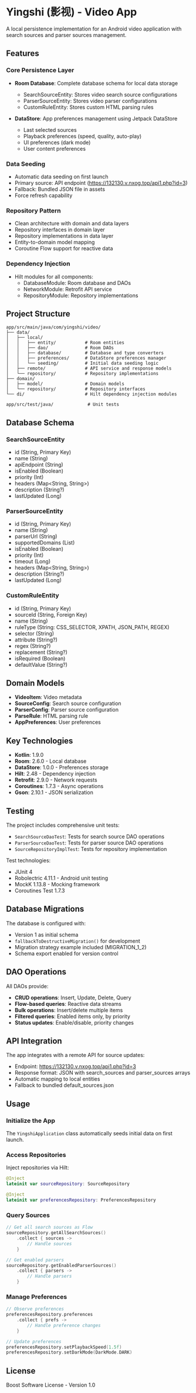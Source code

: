 # Yingshi (影视) - Video App

A local persistence implementation for an Android video application with search sources and parser sources management.

## Features

### Core Persistence Layer
- **Room Database**: Complete database schema for local data storage
  - SearchSourceEntity: Stores video search source configurations
  - ParserSourceEntity: Stores video parser configurations
  - CustomRuleEntity: Stores custom HTML parsing rules

- **DataStore**: App preferences management using Jetpack DataStore
  - Last selected sources
  - Playback preferences (speed, quality, auto-play)
  - UI preferences (dark mode)
  - User content preferences

### Data Seeding
- Automatic data seeding on first launch
- Primary source: API endpoint (https://132130.v.nxog.top/api1.php?id=3)
- Fallback: Bundled JSON file in assets
- Force refresh capability

### Repository Pattern
- Clean architecture with domain and data layers
- Repository interfaces in domain layer
- Repository implementations in data layer
- Entity-to-domain model mapping
- Coroutine Flow support for reactive data

### Dependency Injection
- Hilt modules for all components:
  - DatabaseModule: Room database and DAOs
  - NetworkModule: Retrofit API service
  - RepositoryModule: Repository implementations

## Project Structure

```
app/src/main/java/com/yingshi/video/
├── data/
│   ├── local/
│   │   ├── entity/           # Room entities
│   │   ├── dao/              # Room DAOs
│   │   ├── database/         # Database and type converters
│   │   ├── preferences/      # DataStore preferences manager
│   │   └── seeding/          # Initial data seeding logic
│   ├── remote/               # API service and response models
│   └── repository/           # Repository implementations
├── domain/
│   ├── model/                # Domain models
│   └── repository/           # Repository interfaces
└── di/                       # Hilt dependency injection modules

app/src/test/java/             # Unit tests
```

## Database Schema

### SearchSourceEntity
- id (String, Primary Key)
- name (String)
- apiEndpoint (String)
- isEnabled (Boolean)
- priority (Int)
- headers (Map<String, String>)
- description (String?)
- lastUpdated (Long)

### ParserSourceEntity
- id (String, Primary Key)
- name (String)
- parserUrl (String)
- supportedDomains (List<String>)
- isEnabled (Boolean)
- priority (Int)
- timeout (Long)
- headers (Map<String, String>)
- description (String?)
- lastUpdated (Long)

### CustomRuleEntity
- id (String, Primary Key)
- sourceId (String, Foreign Key)
- name (String)
- ruleType (String: CSS_SELECTOR, XPATH, JSON_PATH, REGEX)
- selector (String)
- attribute (String?)
- regex (String?)
- replacement (String?)
- isRequired (Boolean)
- defaultValue (String?)

## Domain Models

- **VideoItem**: Video metadata
- **SourceConfig**: Search source configuration
- **ParserConfig**: Parser source configuration
- **ParseRule**: HTML parsing rule
- **AppPreferences**: User preferences

## Key Technologies

- **Kotlin**: 1.9.0
- **Room**: 2.6.0 - Local database
- **DataStore**: 1.0.0 - Preferences storage
- **Hilt**: 2.48 - Dependency injection
- **Retrofit**: 2.9.0 - Network requests
- **Coroutines**: 1.7.3 - Async operations
- **Gson**: 2.10.1 - JSON serialization

## Testing

The project includes comprehensive unit tests:
- `SearchSourceDaoTest`: Tests for search source DAO operations
- `ParserSourceDaoTest`: Tests for parser source DAO operations
- `SourceRepositoryImplTest`: Tests for repository implementation

Test technologies:
- JUnit 4
- Robolectric 4.11.1 - Android unit testing
- MockK 1.13.8 - Mocking framework
- Coroutines Test 1.7.3

## Database Migrations

The database is configured with:
- Version 1 as initial schema
- `fallbackToDestructiveMigration()` for development
- Migration strategy example included (MIGRATION_1_2)
- Schema export enabled for version control

## DAO Operations

All DAOs provide:
- **CRUD operations**: Insert, Update, Delete, Query
- **Flow-based queries**: Reactive data streams
- **Bulk operations**: Insert/delete multiple items
- **Filtered queries**: Enabled items only, by priority
- **Status updates**: Enable/disable, priority changes

## API Integration

The app integrates with a remote API for source updates:
- Endpoint: https://132130.v.nxog.top/api1.php?id=3
- Response format: JSON with search_sources and parser_sources arrays
- Automatic mapping to local entities
- Fallback to bundled default_sources.json

## Usage

### Initialize the App
The `YingshiApplication` class automatically seeds initial data on first launch.

### Access Repositories
Inject repositories via Hilt:

```kotlin
@Inject
lateinit var sourceRepository: SourceRepository

@Inject
lateinit var preferencesRepository: PreferencesRepository
```

### Query Sources
```kotlin
// Get all search sources as Flow
sourceRepository.getAllSearchSources()
    .collect { sources ->
        // Handle sources
    }

// Get enabled parsers
sourceRepository.getEnabledParserSources()
    .collect { parsers ->
        // Handle parsers
    }
```

### Manage Preferences
```kotlin
// Observe preferences
preferencesRepository.preferences
    .collect { prefs ->
        // Handle preference changes
    }

// Update preferences
preferencesRepository.setPlaybackSpeed(1.5f)
preferencesRepository.setDarkMode(DarkMode.DARK)
```

## License

Boost Software License - Version 1.0
